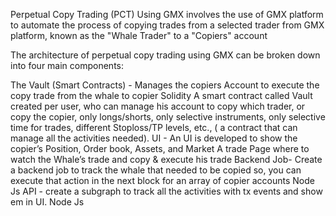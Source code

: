 Perpetual Copy Trading (PCT) Using GMX involves the use of GMX platform to automate the process of copying trades from a selected trader from GMX platform,  known as the "Whale Trader" to a "Copiers" account

The architecture of perpetual copy trading using GMX can be broken down into four main components: 



The Vault (Smart Contracts) - 
Manages the copiers Account
to execute the copy trade from the whale to copier
Solidity
A smart contract called Vault created per user, who can manage his account to copy which trader, or copy the copier, only longs/shorts, only selective instruments, only selective time for trades, different Stoploss/TP levels, etc., ( a contract that can manage all the activities needed).
UI - 
An UI is developed to show the copier’s Position, Order book, Assets, and Market
A trade Page where to watch the Whale’s trade and copy & execute his trade 
Backend Job-
Create a backend job to track the whale that needed to be copied so, you can execute that action in the next block for an array of copier accounts
Node Js
API - create a subgraph to track all the activities with tx events and show em in UI.
Node Js






